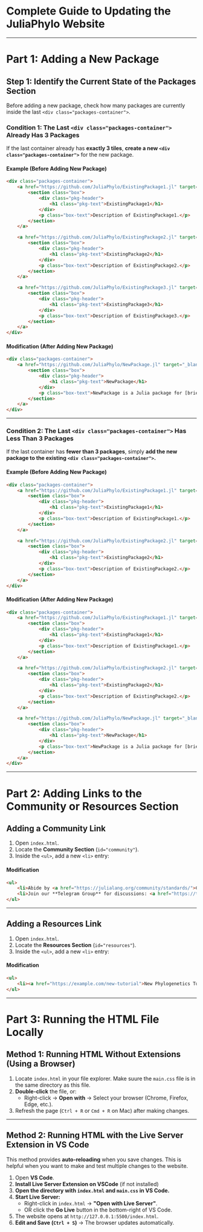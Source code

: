 # **Complete Guide to Updating the JuliaPhylo Website**  

---

# **Part 1: Adding a New Package**  

## **Step 1: Identify the Current State of the Packages Section**  
Before adding a new package, check how many packages are currently inside the last `<div class="packages-container">`.

### **Condition 1: The Last `<div class="packages-container">` Already Has 3 Packages**  
If the last container already has **exactly 3 tiles**, **create a new `<div class="packages-container">`** for the new package.

#### **Example (Before Adding New Package)**  
```html
<div class="packages-container">
    <a href="https://github.com/JuliaPhylo/ExistingPackage1.jl" target="_blank" class="package-link" id="ExistingPackage1-section">
        <section class="box">
            <div class="pkg-header">
                <h1 class="pkg-text">ExistingPackage1</h1>
            </div>
            <p class="box-text">Description of ExistingPackage1.</p>
        </section>
    </a>

    <a href="https://github.com/JuliaPhylo/ExistingPackage2.jl" target="_blank" class="package-link" id="ExistingPackage2-section">
        <section class="box">
            <div class="pkg-header">
                <h1 class="pkg-text">ExistingPackage2</h1>
            </div>
            <p class="box-text">Description of ExistingPackage2.</p>
        </section>
    </a>

    <a href="https://github.com/JuliaPhylo/ExistingPackage3.jl" target="_blank" class="package-link" id="ExistingPackage3-section">
        <section class="box">
            <div class="pkg-header">
                <h1 class="pkg-text">ExistingPackage3</h1>
            </div>
            <p class="box-text">Description of ExistingPackage3.</p>
        </section>
    </a>
</div>
```

#### **Modification (After Adding New Package)**  
```html
<div class="packages-container">
    <a href="https://github.com/JuliaPhylo/NewPackage.jl" target="_blank" class="package-link" id="NewPackage-section">
        <section class="box">
            <div class="pkg-header">
                <h1 class="pkg-text">NewPackage</h1>
            </div>
            <p class="box-text">NewPackage is a Julia package for [brief description].</p>
        </section>
    </a>
</div>
```

---

### **Condition 2: The Last `<div class="packages-container">` Has Less Than 3 Packages**  
If the last container has **fewer than 3 packages**, simply **add the new package to the existing `<div class="packages-container">`.**  

#### **Example (Before Adding New Package)**  
```html
<div class="packages-container">
    <a href="https://github.com/JuliaPhylo/ExistingPackage1.jl" target="_blank" class="package-link" id="ExistingPackage1-section">
        <section class="box">
            <div class="pkg-header">
                <h1 class="pkg-text">ExistingPackage1</h1>
            </div>
            <p class="box-text">Description of ExistingPackage1.</p>
        </section>
    </a>

    <a href="https://github.com/JuliaPhylo/ExistingPackage2.jl" target="_blank" class="package-link" id="ExistingPackage2-section">
        <section class="box">
            <div class="pkg-header">
                <h1 class="pkg-text">ExistingPackage2</h1>
            </div>
            <p class="box-text">Description of ExistingPackage2.</p>
        </section>
    </a>
</div>
```

#### **Modification (After Adding New Package)**  
```html
<div class="packages-container">
    <a href="https://github.com/JuliaPhylo/ExistingPackage1.jl" target="_blank" class="package-link" id="ExistingPackage1-section">
        <section class="box">
            <div class="pkg-header">
                <h1 class="pkg-text">ExistingPackage1</h1>
            </div>
            <p class="box-text">Description of ExistingPackage1.</p>
        </section>
    </a>

    <a href="https://github.com/JuliaPhylo/ExistingPackage2.jl" target="_blank" class="package-link" id="ExistingPackage2-section">
        <section class="box">
            <div class="pkg-header">
                <h1 class="pkg-text">ExistingPackage2</h1>
            </div>
            <p class="box-text">Description of ExistingPackage2.</p>
        </section>
    </a>

    <a href="https://github.com/JuliaPhylo/NewPackage.jl" target="_blank" class="package-link" id="NewPackage-section">
        <section class="box">
            <div class="pkg-header">
                <h1 class="pkg-text">NewPackage</h1>
            </div>
            <p class="box-text">NewPackage is a Julia package for [brief description].</p>
        </section>
    </a>
</div>
```

---

# **Part 2: Adding Links to the Community or Resources Section**  

## **Adding a Community Link**  
1. Open `index.html`.  
2. Locate the **Community Section** (`id="community"`).  
3. Inside the `<ul>`, add a new `<li>` entry:

#### **Modification**
```html
<ul>
    <li>Abide by <a href="https://julialang.org/community/standards/">Community Guidelines</a></li>
    <li>Join our **Telegram Group** for discussions: <a href="https://t.me/juliaphylo">JuliaPhylo Telegram</a></li>
</ul>
```

---

## **Adding a Resources Link**  
1. Open `index.html`.  
2. Locate the **Resources Section** (`id="resources"`).  
3. Inside the `<ul>`, add a new `<li>` entry:

#### **Modification**
```html
<ul>
    <li><a href="https://example.com/new-tutorial">New Phylogenetics Tutorial</a> - Learn advanced phylogenetic analysis techniques.</li>
</ul>
```

---

# **Part 3: Running the HTML File Locally**  

## **Method 1: Running HTML Without Extensions (Using a Browser)**  
1. Locate `index.html` in your file explorer. Make suure the `main.css` file is in the same directory as this file.  
2. **Double-click** the file, or:  
   - Right-click → **Open with** → Select your browser (Chrome, Firefox, Edge, etc.).  
3. Refresh the page (`Ctrl + R` or `Cmd + R` on Mac) after making changes.  

---

## **Method 2: Running HTML with the Live Server Extension in VS Code**  
This method provides **auto-reloading** when you save changes. This is helpful when you want to make and test multiple changes to the website.

1. Open **VS Code**.  
2. **Install Live Server Extension on VSCode** (if not installed)
3. **Open the directory with `index.html` and `main.css` in VS Code.**  
4. **Start Live Server:**  
   - Right-click in `index.html` → **"Open with Live Server"**.  
   - OR click the **Go Live** button in the bottom-right of VS Code.  
5. The website opens at `http://127.0.0.1:5500/index.html`.  
6. **Edit and Save (`Ctrl + S`)** → The browser updates automatically.  

